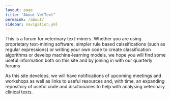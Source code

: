 ```yaml
---
layout: page
title: "About VetText"
permaink: /about/
sidebar: navigation.yml
---
```

This is a forum for veterinary text-miners. Whether you are using proprietary text-mining software, simpler rule based calssifications (such as regular expressions) or writing your own code to create classification algorithms or develop machine-learning models, we hope you will find some useful information both on this site and by joining in with our quarterly forums

As this site develops, we will have notifications of upcoming meetings and workshops as well as links to useful resources and, with time, an expanding repository of useful code and disctionaries to help with analysing veterinary clinical texts.


